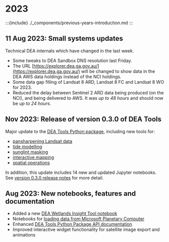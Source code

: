 # 2023

:::{include} ./_components/previous-years-introduction.md
:::

## 11 Aug 2023: Small systems updates

Technical DEA internals which have changed in the last week.
* Some tweaks to DEA Sandbox DNS resolution last Friday.
* The URL [https://explorer.dea.ga.gov.au/](https://explorer.dea.ga.gov.au/) will be changed to show data in the DEA AWS data holdings instead of the NCI holdings.
* Some data gap filling of Landsat 8 ARD, Landsat 8 FC and Landsat 8 WO for 2023.
* Reduced the delay between Sentinel 2 ARD data being produced (on the NCI), and being delivered to AWS. It was *up to 48 hours* and should now be *up to 24 hours*.

## Nov 2023: Release of version 0.3.0 of DEA Tools

Major update to the [DEA Tools Python package](https://knowledge.dea.ga.gov.au/notebooks/Tools/), including new tools for:

* [pansharpening Landsat data](https://knowledge.dea.ga.gov.au/notebooks/How_to_guides/Pansharpening.html)
* [tide modelling](https://knowledge.dea.ga.gov.au/notebooks/How_to_guides/Tidal_modelling.html)
* [sunglint masking](https://knowledge.dea.ga.gov.au/notebooks/How_to_guides/Sunglint_masking.html)
* [interactive mapping](https://knowledge.dea.ga.gov.au/notebooks/Interactive_apps/README.html)
* [spatial operations](https://knowledge.dea.ga.gov.au/notebooks/Tools/gen/dea_tools.spatial.html)

In addition, this update includes 14 new and updated Jupyter notebooks. See [version 0.3.0 release notes](https://github.com/GeoscienceAustralia/dea-notebooks/releases/tag/0.3.0) for more detail.

## Aug 2023: New notebooks, features and documentation

* Added a new [DEA Wetlands Insight Tool notebook](https://knowledge.dea.ga.gov.au/notebooks/DEA_products/DEA_Wetlands_Insight_Tool.html)
* Notebooks for [loading data from Microsoft Planetary Computer](https://knowledge.dea.ga.gov.au/notebooks/How_to_guides/Planetary_computer.html)
* Enhanced [DEA Tools Python Package API documentation](https://knowledge.dea.ga.gov.au/notebooks/Tools/)
* Improved interactive widget functionality for satellite image export and animations

